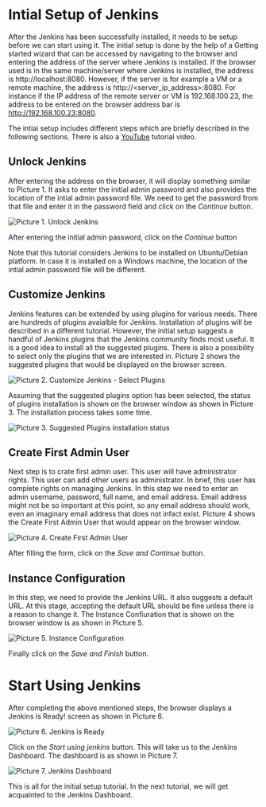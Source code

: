 # Intial Setup of Jenkins
After the Jenkins has been successfully installed, it needs to be setup before we can start using it. The initial setup is done by the help of a Getting started wizard that can be accessed by navigating to the browser and entering the address of the server where Jenkins is installed. If the browser used is in the same machine/server where Jenkins is installed, the address is http://localhost:8080. However, if the server is for example a VM or a remote machine, the address is http://<server_ip_address>:8080. For instance if the IP address of the remote server or VM is 192.168.100.23, the address to be entered on the browser address bar is http://192.168.100.23:8080.

The intiai setup includes different steps which are briefly described in the following sections. There is also a [YouTube](https://www.youtube.com/watch?v=dRprQhS0fdg&ab_channel=LearnTeachShare "Initial Setup of Jenkins") tutorial video.

## Unlock Jenkins
After entering the address on the browser, it will display something similar to Picture 1. It asks to enter the initial admin password and also provides the location of the intial admin password file. We need to get the password from that file and enter it in the password field and click on the _Continue_ button.

![Picture 1. Unlock Jenkins](../screenshots/getting_started_unlock_jenkins_password.jpg "Getting started unlock jenkins")

After entering the initial admin password, click on the _Continue_ button

Note that this tutorial considers Jenkins to be installed on Ubuntu/Debian platform. In case it is installed on a Windows machine, the location of the intial admin password file will be different.

## Customize Jenkins
Jenkins features can be extended by using plugins for various needs. There are hundreds of plugins avaialble for Jenkins. Installation of plugins will be described in a different tutorial. However, the initial setup suggests a handful of Jenkins plugins that the Jenkins community finds most useful. It is a good idea to install all the suggested plugins. There is also a possibility to select only the plugins that we are interested in. Picture 2 shows the suggested plugins that would be displayed on the browser screen.

![Picture 2. Customize Jenkins - Select Plugins](../screenshots/getting_started_customize_jenkins_plugins.jpg "Customize Jenkins - Select Plugins")

Assuming that the suggested plugins option has been selected, the status of plugins installation is shown on the browser window as shown in Picture 3. The installation process takes some time.

![Picture 3. Suggested Plugins installation status](../screenshots/getting_started_create_first_admin_user.jpg "Suggested Plugins installation status")

## Create First Admin User
Next step is to crate first admin user. This user will have administrator rights. This user can add other users as administrator. In brief, this user has complete rights on managing Jenkins. In this step we need to enter an admin username, password, full name, and email address. Email address might not be so important at this point, so any email address should work, even an imaginary email address that does not infact exist. Picture 4 shows the Create First Admin User that would appear on the browser window.

![Picture 4. Create First Admin User](../screenshots/getting_started_install_suggested_plugins.jpg "Create First Admin User")

After filling the form, click on the _Save and Continue_ button.

## Instance Configuration
In this step, we need to provide the Jenkins URL. It also suggests a default URL. At this stage, accepting the default URL should be fine unless there is a reason to change it. The Instance Confiuration that is shown on the browser window is as shown in Picture 5.

![Picture 5. Instance Configuration](../screenshots/getting_started_instance_configuration.jpg "Instance Configuration")

Finally click on the _Save and Finish_ button.

# Start Using Jenkins
After completing the above mentioned steps, the browser displays a Jenkins is Ready! screen as shown in Picture 6.

![Picture 6. Jenkins is Ready](../screenshots/getting_started_jenkins_is_ready.jpg "Jenkins is Ready!")

Click on the _Start using jenkins_ button. This will take us to the Jenkins Dashboard. The dashboard is as shown in Picture 7.

![Picture 7. Jenkins Dashboard](../screenshots/getting_started_jenkins_dashboard_fresh_look.jpg "Jenkins Dashboard")

This is all for the initial setup tutorial. In the next tutorial, we will get acquainted to the Jenkins Dashboard.